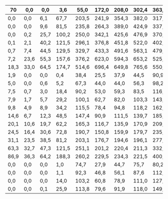| 70   | 0,0   | 0,0   | 3,6   | 55,0   | 172,0   | 208,0   | 302,4   | 363,6   | 284,5   | 121,1   | 30,3   | 0,1    |   1895,2 |
|------|-------|-------|-------|--------|---------|---------|---------|---------|---------|---------|--------|--------|----------|
| 0,0  | 0,0   | 6,1   | 67,7  | 203,5  | 241,9   | 354,3   | 382,0   | 317,4   | 151,3   | 36,3    | 0,4    | 2118,7 |       60 |
| 0,0  | 0,0   | 9,6   | 81,5  | 235,8  | 264,3   | 389,0   | 424,9   | 337,4   | 170,0   | 42,2    | 1,0    | 2177,1 |       50 |
| 0,0  | 0,2   | 25,7  | 100,2 | 250,0  | 342,1   | 425,6   | 476,9   | 370,0   | 187,9   | 54,3    | 2,0    | 2265,5 |       40 |
| 0,1  | 2,1   | 40,2  | 121,5 | 296,1  | 376,8   | 451,8   | 522,0   | 402,3   | 217,7   | 84,6    | 4,8    | 2394,5 |       30 |
| 0,7  | 7,4   | 44,5  | 129,5 | 329,7  | 433,3   | 491,6   | 563,1   | 479,8   | 267,6   | 102,7   | 16,7   | 2473,1 |       20 |
| 7,2  | 23,6  | 55,3  | 157,6 | 376,2  | 623,0   | 594,3   | 653,2   | 525,2   | 337,2   | 150,5   | 35,5   | 2683,8 |       10 |
| 18,3 | 33,0  | 64,5  | 174,7 | 514,6  | 696,4   | 649,8   | 765,6   | 550,6   | 418,4   | 163,3   | 43,2   | 2811,2 |        5 |
| 1,9  | 0,0   | 0,0   | 0,4   | 38,4   | 25,5    | 37,9    | 44,5    | 90,9    | 113,1   | 76,3    | 17,9   | 1039,5 |       95 |
| 5,0  | 0,0   | 0,6   | 5,2   | 67,3   | 44,0    | 44,0    | 56,3    | 98,2    | 133,6   | 98,0    | 24,1   | 1136,0 |       90 |
| 7,5  | 0,7   | 3,0   | 18,4  | 90,2   | 53,0    | 59,3    | 83,5    | 116,3   | 191,3   | 145,5   | 33,0   | 1266,7 |       80 |
| 7,9  | 1,7   | 5,7   | 29,2  | 100,1  | 62,7    | 82,0    | 103,3   | 143,7   | 254,6   | 177,8   | 44,1   | 1361,1 |       70 |
| 9,8  | 4,9   | 8,9   | 34,2  | 115,5  | 78,4    | 94,8    | 118,2   | 162,4   | 302,9   | 217,8   | 61,0   | 1474,7 |       60 |
| 14,6 | 6,7   | 12,3  | 48,5  | 147,4  | 90,9    | 111,5   | 139,7   | 185,1   | 340,0   | 278,2   | 77,7   | 1579,5 |       50 |
| 20,1 | 10,6  | 19,7  | 62,2  | 165,3  | 116,7   | 135,9   | 170,9   | 209,5   | 365,4   | 330,1   | 88,2   | 1748,4 |       40 |
| 24,5 | 16,4  | 30,6  | 72,8  | 190,7  | 150,8   | 159,9   | 179,7   | 235,9   | 412,2   | 351,0   | 125,5  | 1859,6 |       30 |
| 31,1 | 23,5  | 38,5  | 81,2  | 203,1  | 176,7   | 194,6   | 196,1   | 277,6   | 460,9   | 526,9   | 203,0  | 1947,6 |       20 |
| 63,3 | 32,7  | 47,3  | 121,5 | 251,1  | 201,2   | 220,4   | 211,3   | 332,9   | 513,1   | 668,4   | 324,9  | 2156,5 |       10 |
| 86,9 | 36,3  | 64,2  | 188,3 | 260,2  | 229,5   | 234,3   | 221,5   | 400,4   | 608,5   | 700,6   | 424,2  | 2318,3 |        5 |
| 0,0  | 0,0   | 0,0   | 1,0   | 74,7   | 27,9    | 44,7    | 75,7    | 80,2    | 60,3    | 12,5    | 0,6    | 940,9  |       95 |
| 0,0  | 0,0   | 0,0   | 1,1   | 92,3   | 46,8    | 56,1    | 87,6    | 112,4   | 86,7    | 25,2    | 1,0    | 982,2  |       90 |
| 0,0  | 0,0   | 0,0   | 14,0  | 103,2  | 60,8    | 78,9    | 111,0   | 127,5   | 124,9   | 56,8    | 2,8    | 1041,9 |       80 |
| 0,0  | 0,0   | 0,1   | 25,9  | 113,8  | 79,6    | 91,9    | 118,0   | 149,6   | 148,3   | 59,9    | 3,9    | 1122,3 |       70 |